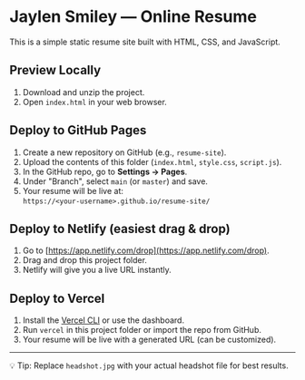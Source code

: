 # Jaylen Smiley — Online Resume

This is a simple static resume site built with HTML, CSS, and JavaScript.

## Preview Locally
1. Download and unzip the project.
2. Open `index.html` in your web browser.

## Deploy to GitHub Pages
1. Create a new repository on GitHub (e.g., `resume-site`).
2. Upload the contents of this folder (`index.html`, `style.css`, `script.js`).
3. In the GitHub repo, go to **Settings → Pages**.
4. Under "Branch", select `main` (or `master`) and save.
5. Your resume will be live at:  
   `https://<your-username>.github.io/resume-site/`

## Deploy to Netlify (easiest drag & drop)
1. Go to [https://app.netlify.com/drop](https://app.netlify.com/drop).
2. Drag and drop this project folder.
3. Netlify will give you a live URL instantly.

## Deploy to Vercel
1. Install the [Vercel CLI](https://vercel.com/docs/cli) or use the dashboard.
2. Run `vercel` in this project folder or import the repo from GitHub.
3. Your resume will be live with a generated URL (can be customized).

---

💡 Tip: Replace `headshot.jpg` with your actual headshot file for best results.
